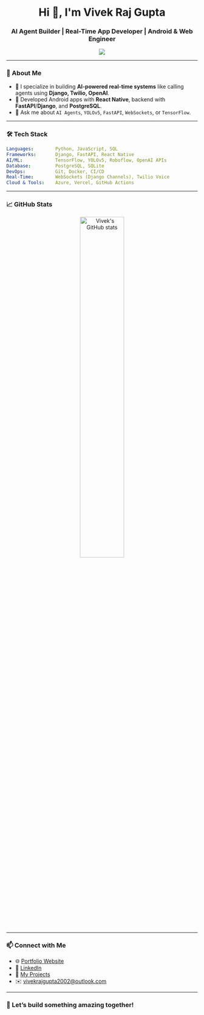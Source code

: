 
<h1 align="center">Hi 👋, I'm Vivek Raj Gupta</h1>
<h3 align="center">AI Agent Builder | Real-Time App Developer | Android & Web Engineer</h3>

<p align="center">
  <img src="https://readme-typing-svg.herokuapp.com?color=00FFFF&size=22&center=true&vCenter=true&width=500&lines=Building+Smart+AI+Agents;Creating+Real-Time+Applications;Lover+of+Clean+and+Scalable+Code" />
</p>

---

### 🚀 About Me

- 🎯 I specialize in building **AI-powered real-time systems** like calling agents using **Django, Twilio, OpenAI**.
- 📱 Developed Android apps with **React Native**, backend with **FastAPI**/**Django**, and **PostgreSQL**.
- 💬 Ask me about `AI Agents`, `YOLOv5`, `FastAPI`, `WebSockets`, or `TensorFlow`.

---

### 🛠️ Tech Stack

```yaml
Languages:        Python, JavaScript, SQL
Frameworks:       Django, FastAPI, React Native
AI/ML:            TensorFlow, YOLOv5, Roboflow, OpenAI APIs
Database:         PostgreSQL, SQLite
DevOps:           Git, Docker, CI/CD
Real-Time:        WebSockets (Django Channels), Twilio Voice
Cloud & Tools:    Azure, Vercel, GitHub Actions
```

---

### 📈 GitHub Stats

<p align="center">
  <img src="https://github-readme-stats.vercel.app/api?username=Vivek-raj-gupta-2002&show_icons=true&theme=radical" alt="Vivek's GitHub stats" width="48%"/>
</p>

---

### 📫 Connect with Me

- 🌐 [Portfolio Website](https://vivek-raj-portfolio-tawny.vercel.app/)
- 💼 [LinkedIn](https://www.linkedin.com/in/vivek-raj-gupta-coder/)
- 🧠 [My Projects](https://github.com/Vivek-raj-gupta-2002?tab=repositories)
- ✉️ vivekrajgupta2002@outlook.com

---

### 🚀 Let’s build something amazing together!
